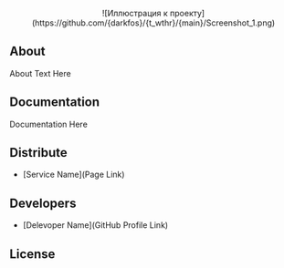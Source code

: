 <p align="center">
      ![Иллюстрация к проекту](https://github.com/{darkfos}/{t_wthr}/{main}/Screenshot_1.png)
</p>

## About

About Text Here

## Documentation

Documentation Here

## Distribute

- [Service Name](Page Link)


## Developers

- [Delevoper Name](GitHub Profile Link)

## License
